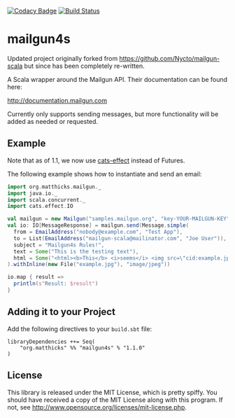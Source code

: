 [![Codacy Badge](https://api.codacy.com/project/badge/Grade/be6b2c52582c469ca0092cde7893b909)](https://www.codacy.com/app/matthicks/mailgun4s?utm_source=github.com&utm_medium=referral&utm_content=outr/mailgun4s&utm_campaign=badger)
[![Build Status](https://secure.travis-ci.org/outr/mailgun4s.png?branch=master)](http://travis-ci.org/outr/mailgun4s)

mailgun4s 
============

Updated project originally forked from https://github.com/Nycto/mailgun-scala but since has been completely re-written.

A Scala wrapper around the Mailgun API. Their documentation can
be found here:

http://documentation.mailgun.com

Currently only supports sending messages, but more functionality will be added as needed or requested.

Example
-------

Note that as of 1.1, we now use [cats-effect](https://typelevel.org/cats-effect/) instead of Futures.

The following example shows how to instantiate and send an email:

```scala
import org.matthicks.mailgun._
import java.io._
import scala.concurrent._
import cats.effect.IO

val mailgun = new Mailgun("samples.mailgun.org", "key-YOUR-MAILGUN-KEY")
val io: IO[MessageResponse] = mailgun.send(Message.simple(
  from = EmailAddress("nobody@example.com", "Test App"),
  to = List(EmailAddress("mailgun-scala@mailinator.com", "Joe User")),
  subject = "Mailgun4s Rules!",
  text = Some("This is the testing text"),
  html = Some("<html><b>This</b> <i>seems</i> <img src=\"cid:example.jpg\"/> to <h1>work!</h1></html>")
).withInline(new File("example.jpg"), "image/jpeg"))

io.map { result =>
  println(s"Result: $result")
}
```

Adding it to your Project
-------------------------

Add the following directives to your `build.sbt` file:

```
libraryDependencies ++= Seq(
    "org.matthicks" %% "mailgun4s" % "1.1.0"
)
```

License
-------

This library is released under the MIT License, which is pretty spiffy. You
should have received a copy of the MIT License along with this program. If not,
see <http://www.opensource.org/licenses/mit-license.php>.